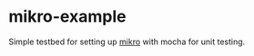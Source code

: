 # mikro-example

Simple testbed for setting up [mikro](https://github.com/mikro-orm/mikro-orm) with mocha for unit testing.
